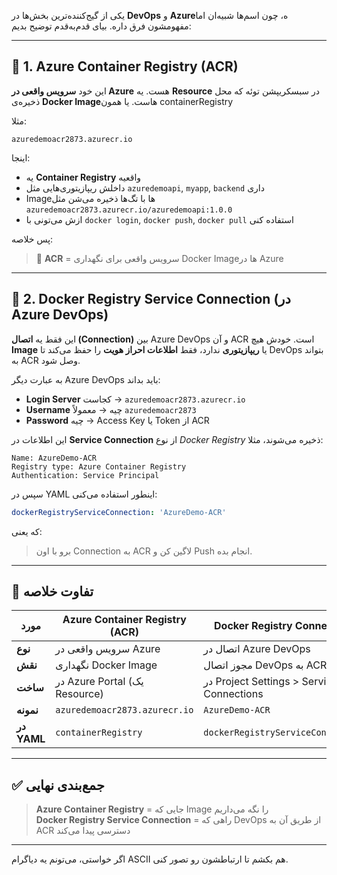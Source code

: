 یکی از گیج‌کننده‌ترین بخش‌ها در **DevOps** و **Azure**ه، چون اسم‌ها شبیه‌ان اما مفهومشون فرق داره.
بیای قدم‌به‌قدم توضیح بدیم:

---

## 🧱 1. **Azure Container Registry (ACR)**

این خود **سرویس واقعی در Azure** هست.
یه **Resource** در سبسکریپشن توئه که محل ذخیره‌ی **Docker Image**‌هاست. یا همون containerRegistry

مثلا:

```
azuredemoacr2873.azurecr.io
```

اینجا:

* یه **Container Registry** واقعیه
* داخلش ریپازیتوری‌هایی مثل `azuredemoapi`, `myapp`, `backend` داری
* Image‌ها با تگ‌ها ذخیره می‌شن مثل `azuredemoacr2873.azurecr.io/azuredemoapi:1.0.0`
* ازش می‌تونی با `docker login`, `docker push`, `docker pull` استفاده کنی

پس خلاصه:

> 🔹 **ACR** = سرویس واقعی برای نگهداری Docker Image‌ها در Azure

---

## 🔐 2. **Docker Registry Service Connection (در Azure DevOps)**

این فقط یه **اتصال (Connection)** بین Azure DevOps و آن ACR است.
خودش هیچ **Image** یا **ریپازیتوری** ندارد، فقط **اطلاعات احراز هویت** را حفظ می‌کند تا DevOps بتواند به ACR وصل شود.

به عبارت دیگر Azure DevOps باید بداند:

* **Login Server** کجاست → `azuredemoacr2873.azurecr.io`
* **Username** چیه → معمولاً `azuredemoacr2873`
* **Password** چیه → Access Key یا Token از ACR

این اطلاعات در **Service Connection** از نوع *Docker Registry* ذخیره می‌شوند، مثلا:

```
Name: AzureDemo-ACR
Registry type: Azure Container Registry
Authentication: Service Principal
```

سپس در YAML اینطور استفاده می‌کنی:

```yaml
dockerRegistryServiceConnection: 'AzureDemo-ACR'
```

که یعنی:

> برو با اون Connection به ACR لاگین کن و Push انجام بده.

---

## 🧩 تفاوت خلاصه

| مورد | **Azure Container Registry (ACR)** | **Docker Registry Connection** |
| ------ | ----------------------------------- | --------------------------------------------- |
| **نوع** | سرویس واقعی در Azure | اتصال در Azure DevOps |
| **نقش** | نگهداری Docker Image | مجوز اتصال DevOps به ACR |
| **ساخت** | در Azure Portal (یک Resource) | در Project Settings > Service Connections |
| **نمونه** | `azuredemoacr2873.azurecr.io` | `AzureDemo-ACR` |
| **در YAML** | `containerRegistry` | `dockerRegistryServiceConnection` |

---

## ✅ **جمع‌بندی نهایی**

> **Azure Container Registry** = جایی که Image را نگه می‌داریم  
> **Docker Registry Service Connection** = راهی که DevOps از طریق آن به ACR دسترسی پیدا می‌کند

---

اگر خواستی، می‌تونم یه دیاگرام ASCII هم بکشم تا ارتباطشون رو تصور کنی.

